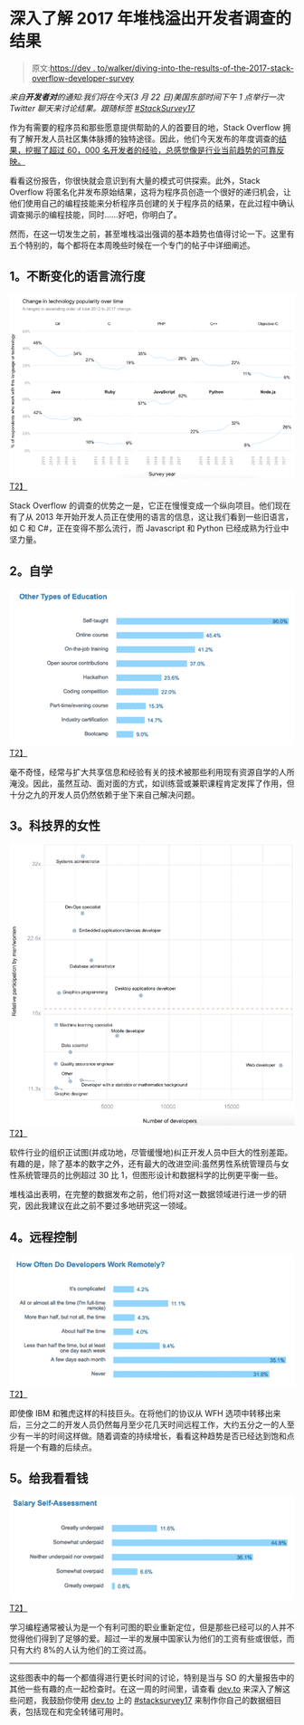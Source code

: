 # 深入了解 2017 年堆栈溢出开发者调查的结果

> 原文:[https://dev . to/walker/diving-into-the-results-of-the-2017-stack-overflow-developer-survey](https://dev.to/walker/diving-into-the-results-of-the-2017-stack-overflow-developer-survey)

*来自**开发者对**的通知:我们将在今天(3 月 22 日)美国东部时间下午 1 点举行一次 Twitter 聊天来讨论结果。跟随标签 [#StackSurvey17](https://twitter.com/hashtag/stacksurvey17)*

作为有需要的程序员和那些愿意提供帮助的人的首要目的地，Stack Overflow 拥有了解开发人员社区集体脉搏的独特途径。因此，他们今天发布的年度调查的[结果，挖掘了超过 60，000 名开发者的经验，总感觉像是行业当前趋势的可靠反映。](https://stackoverflow.com/insights/survey/2017/)

看看这份报告，你很快就会意识到有大量的模式可供探索。此外，Stack Overflow 将匿名化并发布原始结果，这将为程序员创造一个很好的递归机会，让他们使用自己的编程技能来分析程序员创建的关于程序员的结果，在此过程中确认调查揭示的编程技能，同时……好吧，你明白了。

然而，在这一切发生之前，甚至堆栈溢出强调的基本趋势也值得讨论一下。这里有五个特别的，每个都将在本周晚些时候在一个专门的帖子中详细阐述。

## 1。不断变化的语言流行度

[![](img/5eed4caa8bbf826294ef585254b303f7.png)T2】](https://res.cloudinary.com/practicaldev/image/fetch/s--XxDu5G-O--/c_limit%2Cf_auto%2Cfl_progressive%2Cq_auto%2Cw_880/http://i.imgur.com/h0yyBtY.png)

Stack Overflow 的调查的优势之一是，它正在慢慢变成一个纵向项目。他们现在有了从 2013 年开始开发人员正在使用的语言的信息，这让我们看到一些旧语言，如 C 和 C#，正在变得不那么流行，而 Javascript 和 Python 已经成熟为行业中坚力量。

## 2。自学

[![](img/1d7cbcb51a19ece6eddc39000b3d7e24.png)T2】](https://res.cloudinary.com/practicaldev/image/fetch/s--NC98qpT2--/c_limit%2Cf_auto%2Cfl_progressive%2Cq_auto%2Cw_880/http://i.imgur.com/RgXmAB5.png)

毫不奇怪，经常与扩大共享信息和经验有关的技术被那些利用现有资源自学的人所淹没。因此，虽然互动、面对面的方式，如训练营或兼职课程肯定发挥了作用，但十分之九的开发人员仍然依赖于坐下来自己解决问题。

## 3。科技界的女性

[![](img/abd1d7078a534e301dca3c0c24c52f2e.png)T2】](https://res.cloudinary.com/practicaldev/image/fetch/s--jXk3JAXW--/c_limit%2Cf_auto%2Cfl_progressive%2Cq_auto%2Cw_880/http://i.imgur.com/mXZWnlg.png)

软件行业的组织正试图(并成功地，尽管缓慢地)纠正开发人员中巨大的性别差距。有趣的是，除了基本的数字之外，还有最大的改进空间:虽然男性系统管理员与女性系统管理员的比例超过 30 比 1，但图形设计和数据科学的比例更平衡一些。

堆栈溢出表明，在完整的数据发布之前，他们将对这一数据领域进行进一步的研究，因此我建议在此之前不要过多地研究这一领域。

## 4。远程控制

[![](img/8200276e92ebd5b2008a5cc16d0de57e.png)T2】](https://res.cloudinary.com/practicaldev/image/fetch/s--O92QA6q6--/c_limit%2Cf_auto%2Cfl_progressive%2Cq_auto%2Cw_880/http://i.imgur.com/o8QaPSj.png)

即使像 IBM 和雅虎这样的科技巨头。在将他们的协议从 WFH 选项中转移出来后，三分之二的开发人员仍然每月至少花几天时间远程工作，大约五分之一的人至少有一半的时间这样做。随着调查的持续增长，看看这种趋势是否已经达到饱和点将是一个有趣的后续点。

## 5。给我看看钱

[![](img/91ad5ebf3ea038b8007f71ecfab6850f.png)T2】](https://res.cloudinary.com/practicaldev/image/fetch/s--iU9-5ofc--/c_limit%2Cf_auto%2Cfl_progressive%2Cq_auto%2Cw_880/http://i.imgur.com/ESddfrl.png)

学习编程通常被认为是一个有利可图的职业重新定位，但是那些已经可以的人并不觉得他们得到了足够的爱。超过一半的发展中国家认为他们的工资有些或很低，而只有大约 8%的人认为他们的工资过高。

* * *

这些图表中的每一个都值得进行更长时间的讨论，特别是当与 SO 的大量报告中的其他一些有趣的点一起检查时。在这一周的时间里，请查看 [dev.to](https://dev.to/) 来深入了解这些问题，我鼓励你使用 [dev.to](https://dev.to/) 上的 [#stacksurvey17](https://dev.to/t/stacksurvey17) 来制作你自己的数据细目表，包括现在和完全转储可用时。